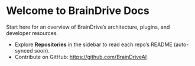 # Welcome to BrainDrive Docs

Start here for an overview of BrainDrive’s architecture, plugins, and developer resources.

- Explore **Repositories** in the sidebar to read each repo’s README (auto-synced soon).
- Contribute on GitHub: https://github.com/BrainDriveAI
